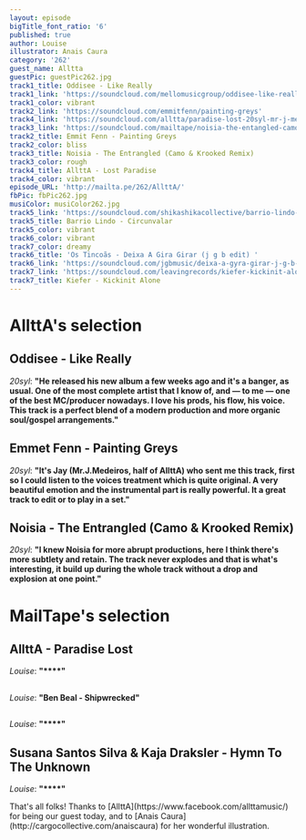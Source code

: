 ```yaml
---
layout: episode
bigTitle_font_ratio: '6'
published: true
author: Louise
illustrator: Anais Caura
category: '262'
guest_name: Alltta
guestPic: guestPic262.jpg
track1_title: Oddisee - Like Really
track1_link: 'https://soundcloud.com/mellomusicgroup/oddisee-like-really'
track1_color: vibrant
track2_link: 'https://soundcloud.com/emmitfenn/painting-greys'
track4_link: 'https://soundcloud.com/alltta/paradise-lost-20syl-mr-j-medeiros'
track3_link: 'https://soundcloud.com/mailtape/noisia-the-entangled-camo-krooked-remix'
track2_title: Emmit Fenn - Painting Greys
track2_color: bliss
track3_title: Noisia - The Entrangled (Camo & Krooked Remix)
track3_color: rough
track4_title: AllttA - Lost Paradise
track4_color: vibrant
episode_URL: 'http://mailta.pe/262/AllttA/'
fbPic: fbPic262.jpg
musiColor: musiColor262.jpg
track5_link: 'https://soundcloud.com/shikashikacollective/barrio-lindo-circunvalar'
track5_title: Barrio Lindo - Circunvalar
track5_color: vibrant
track6_color: vibrant
track7_color: dreamy
track6_title: 'Os Tincoãs - Deixa A Gira Girar (j g b edit) '
track6_link: 'https://soundcloud.com/jgbmusic/deixa-a-gyra-girar-j-g-b-dit'
track7_link: 'https://soundcloud.com/leavingrecords/kiefer-kickinit-alone'
track7_title: Kiefer - Kickinit Alone
---
```

<p id="introduction"></p>

# AllttA's selection

## Oddisee - Like Really
_20syl_: **"**He released his new album a few weeks ago and it's a banger, as usual. One of the most complete artist that I know of, and — to me — one of the best MC/producer nowadays. I love his prods, his flow, his voice. This track is a perfect blend of a modern production and more organic soul/gospel arrangements.**"**

## Emmet Fenn - Painting Greys
_20syl_: **"**It's Jay (Mr.J.Medeiros, half of AllttA) who sent me this track, first so I could listen to the voices treatment which is quite original. A very beautiful emotion and the instrumental part is really powerful. It a great track to edit or to play in a set.**"**

## Noisia - The Entrangled (Camo & Krooked Remix)
_20syl_: **"**I knew Noisia for more abrupt productions, here I think there's more subtlety and retain. The track never explodes and that is what's interesting, it build up during the whole track without a drop and explosion at one point.**"**

# MailTape's selection

## AllttA - Paradise Lost
_Louise_: **"****"**

## 
_Louise_: **"**Ben Beal - Shipwrecked**"**

## 
_Louise_: **"****"**

## Susana Santos Silva & Kaja Draksler - Hymn To The Unknown
_Louise_: **"****"**

<p id="outroduction">That's all folks! Thanks to [AllttA](https://www.facebook.com/allttamusic/) for being our guest today, and to [Anais Caura](http://cargocollective.com/anaiscaura) for her wonderful illustration.</p>
